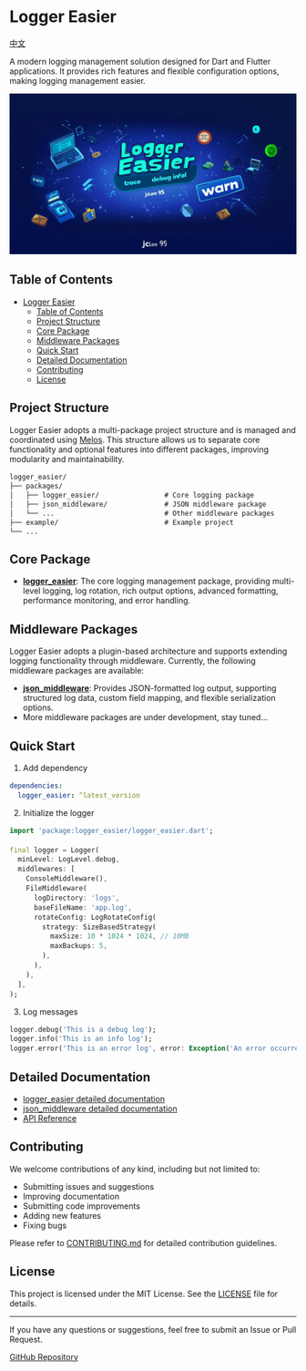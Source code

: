  # Logger Easier

[中文](https://gitee.com/jacklee1995/flutter_logger_easier/blob/master/readme_CN.md)

A modern logging management solution designed for Dart and Flutter applications. It provides rich features and flexible configuration options, making logging management easier.

![logo](https://raw.githubusercontent.com/jacklee1995/flutter_logger_easier/refs/heads/master/images/logo.png)

## Table of Contents

- [Logger Easier](#logger-easier)
  - [Table of Contents](#table-of-contents)
  - [Project Structure](#project-structure)
  - [Core Package](#core-package)
  - [Middleware Packages](#middleware-packages)
  - [Quick Start](#quick-start)
  - [Detailed Documentation](#detailed-documentation)
  - [Contributing](#contributing)
  - [License](#license)

## Project Structure

Logger Easier adopts a multi-package project structure and is managed and coordinated using [Melos](https://github.com/invertase/melos). This structure allows us to separate core functionality and optional features into different packages, improving modularity and maintainability.

```tree
logger_easier/
├── packages/
│   ├── logger_easier/                # Core logging package
│   ├── json_middleware/              # JSON middleware package
│   └── ...                           # Other middleware packages
├── example/                          # Example project
└── ...
```

## Core Package

- [**logger_easier**](packages/logger_easier/README.md): The core logging management package, providing multi-level logging, log rotation, rich output options, advanced formatting, performance monitoring, and error handling.

## Middleware Packages

Logger Easier adopts a plugin-based architecture and supports extending logging functionality through middleware. Currently, the following middleware packages are available:

- [**json_middleware**](packages/json_middleware/README.md): Provides JSON-formatted log output, supporting structured log data, custom field mapping, and flexible serialization options.
- More middleware packages are under development, stay tuned...

## Quick Start

1. Add dependency

```yaml
dependencies:
  logger_easier: ^latest_version
```

2. Initialize the logger

```dart
import 'package:logger_easier/logger_easier.dart';

final logger = Logger(
  minLevel: LogLevel.debug,
  middlewares: [
    ConsoleMiddleware(),
    FileMiddleware(
      logDirectory: 'logs',
      baseFileName: 'app.log',
      rotateConfig: LogRotateConfig(
        strategy: SizeBasedStrategy(
          maxSize: 10 * 1024 * 1024, // 10MB
          maxBackups: 5,
        ),
      ),
    ),  
  ],
);
```

3. Log messages

```dart
logger.debug('This is a debug log');
logger.info('This is an info log');
logger.error('This is an error log', error: Exception('An error occurred'));
```

## Detailed Documentation

- [logger_easier detailed documentation](packages/logger_easier/README.md)
- [json_middleware detailed documentation](packages/json_middleware/README.md)
- [API Reference](https://pub.dev/documentation/logger_easier/latest/)

## Contributing

We welcome contributions of any kind, including but not limited to:

- Submitting issues and suggestions
- Improving documentation
- Submitting code improvements
- Adding new features
- Fixing bugs

Please refer to [CONTRIBUTING.md](CONTRIBUTING.md) for detailed contribution guidelines.

## License

This project is licensed under the MIT License. See the [LICENSE](LICENSE) file for details.

---

If you have any questions or suggestions, feel free to submit an Issue or Pull Request.

[GitHub Repository](https://github.com/jacklee1995/flutter_logger_easier)
